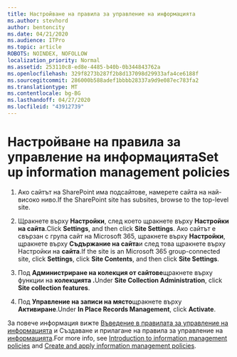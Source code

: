```yaml
---
title: Настройване на правила за управление на информацията
ms.author: stevhord
author: bentoncity
ms.date: 04/21/2020
ms.audience: ITPro
ms.topic: article
ROBOTS: NOINDEX, NOFOLLOW
localization_priority: Normal
ms.assetid: 253110c8-ed8e-4485-b40b-0b344843762a
ms.openlocfilehash: 329f8273b287f2b8d137098d29933afa4ce6188f
ms.sourcegitcommit: 286000b588adef1bbbb28337a9d9e087ec783fa2
ms.translationtype: MT
ms.contentlocale: bg-BG
ms.lasthandoff: 04/27/2020
ms.locfileid: "43912739"
---
```

# <a name="set-up-information-management-policies"></a><span data-ttu-id="14ced-102">Настройване на правила за управление на информацията</span><span class="sxs-lookup"><span data-stu-id="14ced-102">Set up information management policies</span></span>

1. <span data-ttu-id="14ced-103">Ако сайтът на SharePoint има подсайтове, намерете сайта на най-високо ниво.</span><span class="sxs-lookup"><span data-stu-id="14ced-103">If the SharePoint site has subsites, browse to the top-level site.</span></span>
    
2. <span data-ttu-id="14ced-104">Щракнете върху **Настройки**, след което щракнете върху **Настройки на сайта**.</span><span class="sxs-lookup"><span data-stu-id="14ced-104">Click **Settings**, and then click **Site Settings**.</span></span> <span data-ttu-id="14ced-105">Ако сайтът е свързан с група сайт на Microsoft 365, щракнете върху **Настройки**, щракнете върху **Съдържание на сайта**и след това щракнете върху Настройки на **сайта**.</span><span class="sxs-lookup"><span data-stu-id="14ced-105">If the site is an Microsoft 365 group-connected site, click **Settings**, click **Site Contents**, and then click **Site Settings**.</span></span>
    
3. <span data-ttu-id="14ced-106">Под **Администриране на колекция от сайтове**щракнете върху функции на **колекцията .**</span><span class="sxs-lookup"><span data-stu-id="14ced-106">Under **Site Collection Administration**, click **Site collection features**.</span></span>
    
4. <span data-ttu-id="14ced-107">Под **Управление на записи на място**щракнете върху **Активиране**.</span><span class="sxs-lookup"><span data-stu-id="14ced-107">Under **In Place Records Management**, click **Activate**.</span></span>
    
<span data-ttu-id="14ced-108">За повече информация вижте [Въведение в правилата за управление на информацията](https://go.microsoft.com/fwlink/?linkid=404239) и Създаване и прилагане на правила за управление на [информацията](https://go.microsoft.com/fwlink/?linkid=2003916).</span><span class="sxs-lookup"><span data-stu-id="14ced-108">For more info, see [Introduction to information management policies](https://go.microsoft.com/fwlink/?linkid=404239) and [Create and apply information management policies](https://go.microsoft.com/fwlink/?linkid=2003916).</span></span>
  

